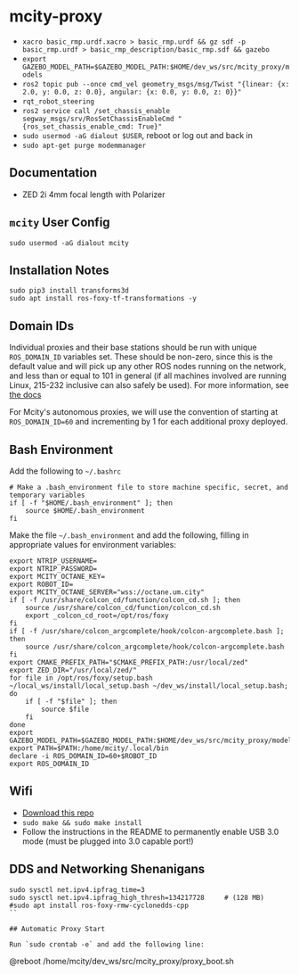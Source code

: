 # mcity-proxy

* `xacro basic_rmp.urdf.xacro > basic_rmp.urdf && gz sdf -p basic_rmp.urdf > basic_rmp_description/basic_rmp.sdf && gazebo`
* `export GAZEBO_MODEL_PATH=$GAZEBO_MODEL_PATH:$HOME/dev_ws/src/mcity_proxy/models`
* `ros2 topic pub --once cmd_vel geometry_msgs/msg/Twist "{linear: {x: 2.0, y: 0.0, z: 0.0}, angular: {x: 0.0, y: 0.0, z: 0}}"`
* `rqt_robot_steering`
* `ros2 service call /set_chassis_enable segway_msgs/srv/RosSetChassisEnableCmd "{ros_set_chassis_enable_cmd: True}"`
* `sudo usermod -aG dialout $USER`, reboot or log out and back in
* `sudo apt-get purge modemmanager`

## Documentation

* ZED 2i 4mm focal length with Polarizer

## `mcity` User Config

```
sudo usermod -aG dialout mcity
```

## Installation Notes

```
sudo pip3 install transforms3d
sudo apt install ros-foxy-tf-transformations -y
```

## Domain IDs

Individual proxies and their base stations should be run with unique `ROS_DOMAIN_ID` variables set. These should be non-zero, since this is the default value and will pick up any other ROS nodes running on the network, and less than or equal to 101 in general (if all machines involved are running Linux, 215-232 inclusive can also safely be used). For more information, see [the docs](https://docs.ros.org/en/dashing/Concepts/About-Domain-ID.html)

For Mcity's autonomous proxies, we will use the convention of starting at `ROS_DOMAIN_ID=60` and incrementing by 1 for each additional proxy deployed.

## Bash Environment

Add the following to `~/.bashrc`

```
# Make a .bash_environment file to store machine specific, secret, and temporary variables
if [ -f "$HOME/.bash_environment" ]; then
	source $HOME/.bash_environment
fi

```

Make the file `~/.bash_environment` and add the following, filling in appropriate values for environment variables:

```
export NTRIP_USERNAME=
export NTRIP_PASSWORD=
export MCITY_OCTANE_KEY=
export ROBOT_ID=
export MCITY_OCTANE_SERVER="wss://octane.um.city"
if [ -f /usr/share/colcon_cd/function/colcon_cd.sh ]; then
	source /usr/share/colcon_cd/function/colcon_cd.sh
	export _colcon_cd_root=/opt/ros/foxy
fi
if [ -f /usr/share/colcon_argcomplete/hook/colcon-argcomplete.bash ]; then
	source /usr/share/colcon_argcomplete/hook/colcon-argcomplete.bash
fi
export CMAKE_PREFIX_PATH="$CMAKE_PREFIX_PATH:/usr/local/zed"
export ZED_DIR="/usr/local/zed/"
for file in /opt/ros/foxy/setup.bash ~/local_ws/install/local_setup.bash ~/dev_ws/install/local_setup.bash; do
	if [ -f "$file" ]; then
		source $file
	fi
done
export GAZEBO_MODEL_PATH=$GAZEBO_MODEL_PATH:$HOME/dev_ws/src/mcity_proxy/models
export PATH=$PATH:/home/mcity/.local/bin
declare -i ROS_DOMAIN_ID=60+$ROBOT_ID
export ROS_DOMAIN_ID
```


## Wifi

* [Download this repo](https://github.com/RinCat/RTL88x2BU-Linux-Driver)
* `sudo make && sudo make install`
* Follow the instructions in the README to permanently enable USB 3.0 mode (must be plugged into 3.0 capable port!)


## DDS and Networking Shenanigans

```
sudo sysctl net.ipv4.ipfrag_time=3
sudo sysctl net.ipv4.ipfrag_high_thresh=134217728     # (128 MB)
#sudo apt install ros-foxy-rmw-cyclonedds-cpp
``

## Automatic Proxy Start

Run `sudo crontab -e` and add the following line:

```
@reboot /home/mcity/dev_ws/src/mcity_proxy/proxy_boot.sh
```
